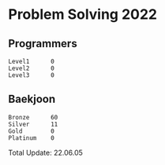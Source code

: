 # Problem Solving 2022

## Programmers
```
Level1		0
Level2		0
Level3		0
```

## Baekjoon
```
Bronze		60
Silver		11
Gold		0
Platinum	0
```

Total Update: 22.06.05
